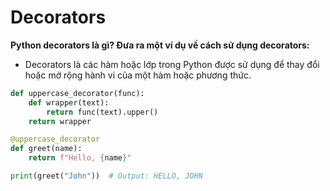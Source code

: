 # Decorators

**Python decorators là gì? Đưa ra một ví dụ về cách sử dụng decorators:**

* Decorators là các hàm hoặc lớp trong Python được sử dụng để thay đổi hoặc mở rộng hành vi của một hàm hoặc phương thức.

```python
def uppercase_decorator(func):
    def wrapper(text):
        return func(text).upper()
    return wrapper

@uppercase_decorator
def greet(name):
    return f"Hello, {name}"

print(greet("John"))  # Output: HELLO, JOHN

```
